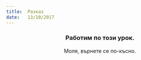 ```yaml
---
title:  Разказ
date:   13/10/2017
---
```


### <center>Работим по този урок.</center>
<center>Моля, върнете се по-късно.</center>
